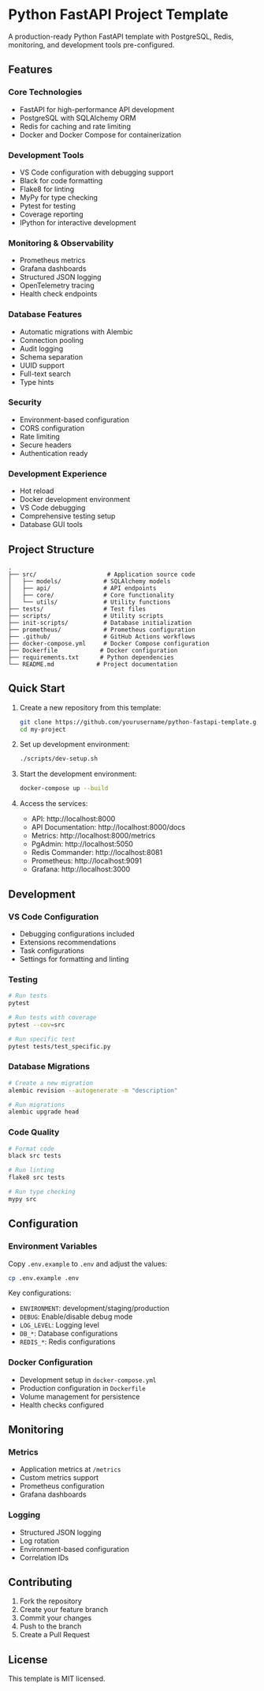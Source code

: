 # Python FastAPI Project Template

A production-ready Python FastAPI template with PostgreSQL, Redis, monitoring, and development tools pre-configured.

## Features

### Core Technologies
- FastAPI for high-performance API development
- PostgreSQL with SQLAlchemy ORM
- Redis for caching and rate limiting
- Docker and Docker Compose for containerization

### Development Tools
- VS Code configuration with debugging support
- Black for code formatting
- Flake8 for linting
- MyPy for type checking
- Pytest for testing
- Coverage reporting
- IPython for interactive development

### Monitoring & Observability
- Prometheus metrics
- Grafana dashboards
- Structured JSON logging
- OpenTelemetry tracing
- Health check endpoints

### Database Features
- Automatic migrations with Alembic
- Connection pooling
- Audit logging
- Schema separation
- UUID support
- Full-text search
- Type hints

### Security
- Environment-based configuration
- CORS configuration
- Rate limiting
- Secure headers
- Authentication ready

### Development Experience
- Hot reload
- Docker development environment
- VS Code debugging
- Comprehensive testing setup
- Database GUI tools

## Project Structure
```
.
├── src/                    # Application source code
│   ├── models/            # SQLAlchemy models
│   ├── api/               # API endpoints
│   ├── core/              # Core functionality
│   └── utils/             # Utility functions
├── tests/                 # Test files
├── scripts/               # Utility scripts
├── init-scripts/          # Database initialization
├── prometheus/            # Prometheus configuration
├── .github/               # GitHub Actions workflows
├── docker-compose.yml     # Docker Compose configuration
├── Dockerfile            # Docker configuration
├── requirements.txt      # Python dependencies
└── README.md            # Project documentation
```

## Quick Start

1. Create a new repository from this template:
   ```bash
   git clone https://github.com/yourusername/python-fastapi-template.git my-project
   cd my-project
   ```

2. Set up development environment:
   ```bash
   ./scripts/dev-setup.sh
   ```

3. Start the development environment:
   ```bash
   docker-compose up --build
   ```

4. Access the services:
   - API: http://localhost:8000
   - API Documentation: http://localhost:8000/docs
   - Metrics: http://localhost:8000/metrics
   - PgAdmin: http://localhost:5050
   - Redis Commander: http://localhost:8081
   - Prometheus: http://localhost:9091
   - Grafana: http://localhost:3000

## Development

### VS Code Configuration
- Debugging configurations included
- Extensions recommendations
- Task configurations
- Settings for formatting and linting

### Testing
```bash
# Run tests
pytest

# Run tests with coverage
pytest --cov=src

# Run specific test
pytest tests/test_specific.py
```

### Database Migrations
```bash
# Create a new migration
alembic revision --autogenerate -m "description"

# Run migrations
alembic upgrade head
```

### Code Quality
```bash
# Format code
black src tests

# Run linting
flake8 src tests

# Run type checking
mypy src
```

## Configuration

### Environment Variables
Copy `.env.example` to `.env` and adjust the values:
```bash
cp .env.example .env
```

Key configurations:
- `ENVIRONMENT`: development/staging/production
- `DEBUG`: Enable/disable debug mode
- `LOG_LEVEL`: Logging level
- `DB_*`: Database configurations
- `REDIS_*`: Redis configurations

### Docker Configuration
- Development setup in `docker-compose.yml`
- Production configuration in `Dockerfile`
- Volume management for persistence
- Health checks configured

## Monitoring

### Metrics
- Application metrics at `/metrics`
- Custom metrics support
- Prometheus configuration
- Grafana dashboards

### Logging
- Structured JSON logging
- Log rotation
- Environment-based configuration
- Correlation IDs

## Contributing
1. Fork the repository
2. Create your feature branch
3. Commit your changes
4. Push to the branch
5. Create a Pull Request

## License
This template is MIT licensed. 